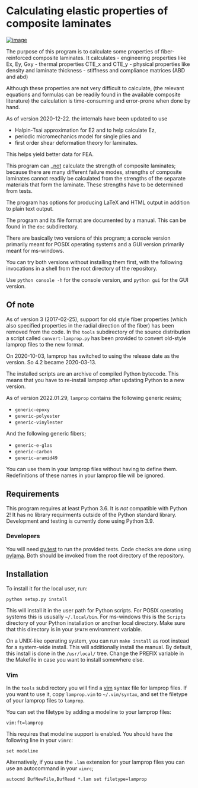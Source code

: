 # Calculating elastic properties of composite laminates

[![image](https://img.shields.io/badge/code%20style-black-000000.svg)](https://github.com/psf/black)

The purpose of this program is to calculate some properties of
fiber-reinforced composite laminates. It calculates - engineering
properties like Ex, Ey, Gxy - thermal properties CTE_x and CTE_y -
physical properties like density and laminate thickness - stiffness and
compliance matrices (ABD and abd)

Although these properties are not very difficult to calculate, (the
relevant equations and formulas can be readily found in the available
composite literature) the calculation is time-consuming and error-prone
when done by hand.

As of version 2020-12-22. the internals have been updated to use

-   Halpin-Tsai approximation for E2 and to help calculate Ez,
-   periodic micromechanics model for single plies and
-   first order shear deformation theory for laminates.

This helps yield better data for FEA.

This program can \_[not]() calculate the strength of composite
laminates; because there are many different failure modes, strengths of
composite laminates cannot readily be calculated from the strengths of
the separate materials that form the laminate. These strengths have to
be determined from tests.

The program has options for producing LaTeX and HTML output in addition
to plain text output.

The program and its file format are documented by a manual. This can be
found in the `doc` subdirectory.

There are basically two versions of this program; a console version
primarily meant for POSIX operating systems and a GUI version primarily
meant for ms-windows.

You can try both versions without installing them first, with the
following invocations in a shell from the root directory of the
repository.

Use `python console -h` for the console version, and `python gui` for
the GUI version.

## Of note

As of version 3 (2017-02-25), support for old style fiber properties
(which also specified properties in the radial direction of the fiber)
has been removed from the code. In the `tools` subdirectory of the
source distribution a script called `convert-lamprop.py` has been
provided to convert old-style lamprop files to the new format.

On 2020-10-03, lamprop has switched to using the release date as the
version. So 4.2 became 2020-03-13.

The installed scripts are an archive of compiled Python bytecode. This
means that you have to re-install lamprop after updating Python to a new
version.

As of version 2022.01.29, `lamprop` contains the following generic
resins;

-   `generic-epoxy`
-   `generic-polyester`
-   `generic-vinylester`

And the following generic fibers;

-   `generic-e-glas`
-   `generic-carbon`
-   `generic-aramid49`

You can use them in your lamprop files without having to define them.
Redefinitions of these names in your lamprop file will be ignored.

## Requirements

This program requires at least Python 3.6. It is *not* compatible with
Python 2! It has no library requirments outside of the Python standard
library. Development and testing is currently done using Python 3.9.

### Developers

You will need [py.test](https://docs.pytest.org/) to run the provided
tests. Code checks are done using
[pylama](http://pylama.readthedocs.io/en/latest/). Both should be
invoked from the root directory of the repository.

## Installation

To install it for the local user, run:

    python setup.py install

This will install it in the user path for Python scripts. For POSIX
operating systems this is ususally `~/.local/bin`. For ms-windows this
is the `Scripts` directory of your Python installation or another local
directory. Make sure that this directory is in your `$PATH` environment
variable.

On a UNIX-like operating system, you can run `make install` as root
instead for a system-wide install. This will additionally install the
manual. By default, this install is done in the `/usr/local/` tree.
Change the PREFIX variable in the Makefile in case you want to install
somewhere else.

### Vim

In the `tools` subdirectory you will find a [vim](http://www.vim.org)
syntax file for lamprop files. If you want to use it, copy `lamprop.vim`
to `~/.vim/syntax`, and set the filetype of your lamprop files to
`lamprop`.

You can set the filetype by adding a modeline to your lamprop files:

``` vim
vim:ft=lamprop
```

This requires that modeline support is enabled. You should have the
following line in your `vimrc`:

``` vim
set modeline
```

Alternatively, if you use the `.lam` extension for your lamprop files
you can use an autocommand in your `vimrc`;

``` vim
autocmd BufNewFile,BufRead *.lam set filetype=lamprop
```
